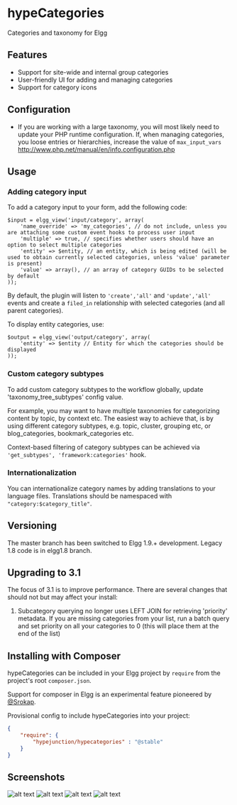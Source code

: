 hypeCategories
==============

Categories and taxonomy for Elgg

## Features ##

* Support for site-wide and internal group categories
* User-friendly UI for adding and managing categories
* Support for category icons

## Configuration ##

* If you are working with a large taxonomy, you will most likely need to update your PHP runtime configuration.
If, when managing categories, you loose entries or hierarchies, increase the value of ```max_input_vars```
http://www.php.net/manual/en/info.configuration.php

## Usage

### Adding category input

To add a category input to your form, add the following code:

```
$input = elgg_view('input/category', array(
	'name_override' => 'my_categories', // do not include, unless you are attaching some custom event hooks to process user input
	'multiple' => true, // specifies whether users should have an option to select multiple categories
	'entity' => $entity, // an entity, which is being edited (will be used to obtain currently selected categories, unless 'value' parameter is present)
	'value' => array(), // an array of category GUIDs to be selected by default
));
```

By default, the plugin will listen to ```'create','all'``` and ```'update','all'``` events
and create a ```filed_in``` relationship with selected categories (and all parent categories).

To display entity categories, use:

```
$output = elgg_view('output/category', array(
	'entity' => $entity // Entity for which the categories should be displayed
));
```

### Custom category subtypes

To add custom category subtypes to the workflow globally, update 'taxonomy_tree_subtypes' config value.

For example, you may want to have multiple taxonomies for categorizing content by topic, by context etc. The easiest way to achieve that, is by using different
category subtypes, e.g. topic, cluster, grouping etc, or blog_categories, bookmark_categories etc.

Context-based filtering of category subtypes can be achieved via ```'get_subtypes', 'framework:categories'``` hook.


### Internationalization

You can internationalize category names by adding translations to your language files. Translations should be namespaced with ```"category:$category_title"```.

## Versioning

The master branch has been switched to Elgg 1.9.+ development.
Legacy 1.8 code is in elgg1.8 branch.

## Upgrading to 3.1

The focus of 3.1 is to improve performance. There are several changes that should  not but may affect your install:

1. Subcategory querying no longer uses LEFT JOIN for retrieving 'priority' metadata. If you are missing categories from your list,
run a batch query and set priority on all your categories to 0 (this will place them at the end of the list)

## Installing with Composer

hypeCategories can be included in your Elgg project by ```require``` from the project's
root ```composer.json```.

Support for composer in Elgg is an experimental feature pioneered by [@Srokap](https://github.com/Srokap/ "Paweł Sroka").

Provisional config to include hypeCategories into your project:
```json
{
	"require": {
		"hypejunction/hypecategories" : "@stable"
	}
}
```

## Screenshots ##

![alt text](https://raw.github.com/hypeJunction/hypeCategories/master/screenshots/manage.png "Category Management Tool")
![alt text](https://raw.github.com/hypeJunction/hypeCategories/master/screenshots/form.png "Form Field")
![alt text](https://raw.github.com/hypeJunction/hypeCategories/master/screenshots/tree.png "Categories Tree")
![alt text](https://raw.github.com/hypeJunction/hypeCategories/master/screenshots/category_view.png "Category Full View")